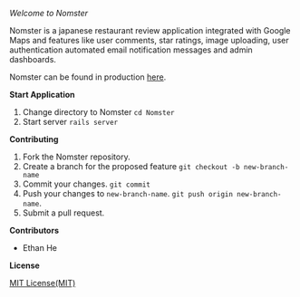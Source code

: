 *Welcome to Nomster*

Nomster is a japanese restaurant review application integrated with Google Maps and features like user comments, star ratings, image uploading, user authentication automated email notification messages and admin dashboards.

Nomster can be found in production [here](http://nomster-ethan.herokuapp.com/).

**Start Application**

1. Change directory to Nomster `cd Nomster`
2. Start server `rails server`

**Contributing**

1. Fork the Nomster repository.
2. Create a branch for the proposed feature `git checkout -b new-branch-name`
3. Commit your changes. `git commit`
4. Push your changes to `new-branch-name`. `git push origin new-branch-name`.
5. Submit a pull request.

**Contributors**

+ Ethan He

**License**

[MIT License(MIT)](https://opensource.org/licenses/MIT)





